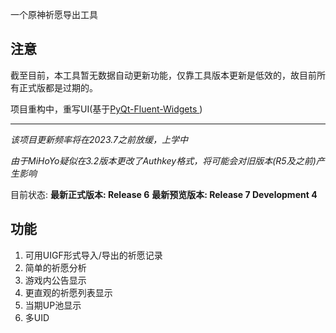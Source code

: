 一个原神祈愿导出工具

## 注意

截至目前，本工具暂无数据自动更新功能，仅靠工具版本更新是低效的，故目前所有正式版都是过期的。

项目重构中，重写UI(基于[PyQt-Fluent-Widgets
](https://github.com/zhiyiYo/PyQt-Fluent-Widgets))

---

*该项目更新频率将在2023.7之前放缓，上学中*

*由于MiHoYo疑似在3.2版本更改了Authkey格式，将可能会对旧版本(R5及之前)产生影响*

目前状态: **最新正式版本: Release 6** **最新预览版本: Release 7 Development 4** 

## 功能

1. 可用UIGF形式导入/导出的祈愿记录
2. 简单的祈愿分析
3. 游戏内公告显示
4. 更直观的祈愿列表显示
5. 当期UP池显示
6. 多UID
